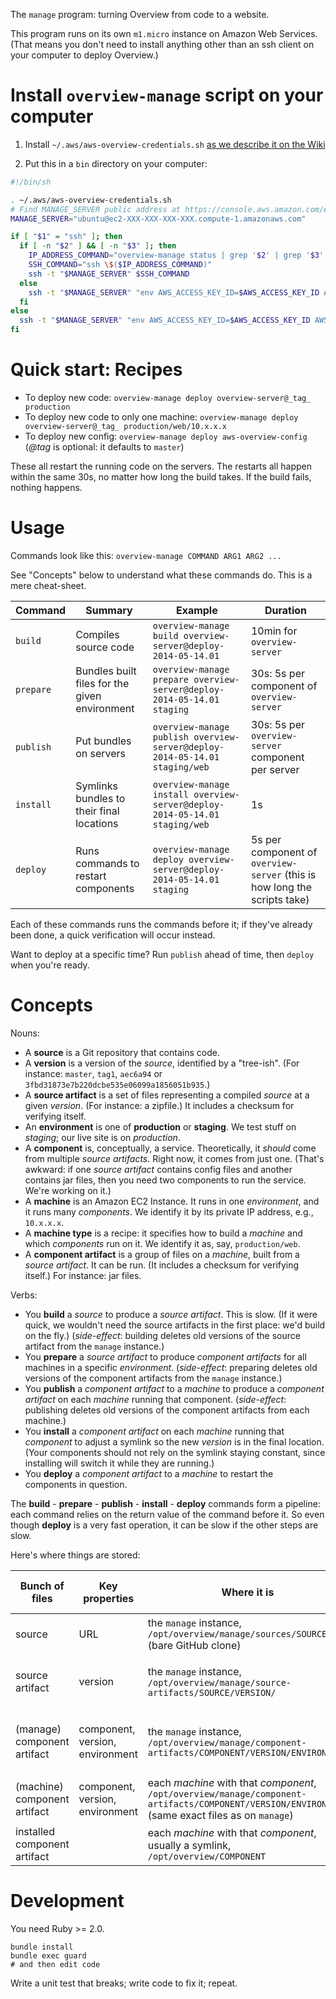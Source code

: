 The `manage` program: turning Overview from code to a website.

This program runs on its own `m1.micro` instance on Amazon Web Services.
(That means you don't need to install anything other than an ssh client on your
computer to deploy Overview.)

# Install `overview-manage` script on your computer

1. Install `~/.aws/aws-overview-credentials.sh` [as we describe it on the Wiki](https://github.com/overview/overview-server/wiki/Deploying-from-scratch-to-amazon#amazon-web-services-aws-authentication)

2. Put this in a `bin` directory on your computer:
```sh
#!/bin/sh

. ~/.aws/aws-overview-credentials.sh
# Find MANAGE_SERVER public address at https://console.aws.amazon.com/ec2/v2/home?region=us-east-1#Instances:
MANAGE_SERVER="ubuntu@ec2-XXX-XXX-XXX-XXX.compute-1.amazonaws.com"

if [ "$1" = "ssh" ]; then
  if [ -n "$2" ] && [ -n "$3" ]; then
    IP_ADDRESS_COMMAND="overview-manage status | grep '$2' | grep '$3' | head -n 1 | cut -f 4"
    SSH_COMMAND="ssh \$($IP_ADDRESS_COMMAND)"
    ssh -t "$MANAGE_SERVER" $SSH_COMMAND
  else
    ssh -t "$MANAGE_SERVER" "env AWS_ACCESS_KEY_ID=$AWS_ACCESS_KEY_ID AWS_SECRET_ACCESS_KEY=$AWS_SECRET_ACCESS_KEY bash --login"
  fi
else
  ssh -t "$MANAGE_SERVER" "env AWS_ACCESS_KEY_ID=$AWS_ACCESS_KEY_ID AWS_SECRET_ACCESS_KEY=$AWS_SECRET_ACCESS_KEY bash --login /usr/local/bin/overview-manage $@"
fi
```

# Quick start: Recipes

* To deploy new code: `overview-manage deploy overview-server@_tag_ production`
* To deploy new code to only one machine: `overview-manage deploy overview-server@_tag_ production/web/10.x.x.x`
* To deploy new config: `overview-manage deploy aws-overview-config` (_@tag_ is optional: it defaults to `master`)

These all restart the running code on the servers. The restarts all happen within the same 30s, no matter how long the build takes. If the build fails, nothing happens.

# Usage

Commands look like this: `overview-manage COMMAND ARG1 ARG2 ...`

See "Concepts" below to understand what these commands do. This is a mere cheat-sheet.

| Command | Summary | Example | Duration |
| ------- | ------- | ------- | -------- |
| `build` | Compiles source code | `overview-manage build overview-server@deploy-2014-05-14.01` | 10min for `overview-server` |
| `prepare` | Bundles built files for the given environment | `overview-manage prepare overview-server@deploy-2014-05-14.01 staging` | 30s: 5s per component of `overview-server` |
| `publish` | Put bundles on servers | `overview-manage publish overview-server@deploy-2014-05-14.01 staging/web` | 30s: 5s per `overview-server` component per server |
| `install` | Symlinks bundles to their final locations | `overview-manage install overview-server@deploy-2014-05-14.01 staging/web` | 1s |
| `deploy` | Runs commands to restart components | `overview-manage deploy overview-server@deploy-2014-05-14.01 staging` | 5s per component of `overview-server` (this is how long the scripts take) |

Each of these commands runs the commands before it; if they've already been done, a quick verification will occur instead.

Want to deploy at a specific time? Run `publish` ahead of time, then `deploy` when you're ready.

# Concepts

Nouns:

* A **source** is a Git repository that contains code.
* A **version** is a version of the *source*, identified by a "tree-ish". (For instance: `master`, `tag1`, `aec6a94` or `3fbd31873e7b220dcbe535e06099a1856051b935`.)
* A **source artifact** is a set of files representing a compiled *source* at a given *version*. (For instance: a zipfile.) It includes a checksum for verifying itself.
* An **environment** is one of **production** or **staging**. We test stuff on *staging*; our live site is on *production*.
* A **component** is, conceptually, a service. Theoretically, it _should_ come from multiple *source artifacts*. Right now, it comes from just one. (That's awkward: if one *source artifact* contains config files and another contains jar files, then you need two components to run the service. We're working on it.)
* A **machine** is an Amazon EC2 Instance. It runs in one *environment*, and it runs many *components*. We identify it by its private IP address, e.g., `10.x.x.x`.
* A **machine type** is a recipe: it specifies how to build a *machine* and which *components* run on it. We identify it as, say, `production/web`.
* A **component artifact** is a group of files on a *machine*, built from a *source artifact*. It can be run. (It includes a checksum for verifying itself.) For instance: jar files.

Verbs:

* You **build** a *source* to produce a *source artifact*. This is slow. (If it were quick, we wouldn't need the source artifacts in the first place: we'd build on the fly.) (*side-effect*: building deletes old versions of the source artifact from the `manage` instance.)
* You **prepare** a *source artifact* to produce *component artifacts* for all machines in a specific *environment*. (*side-effect*: preparing deletes old versions of the component artifacts from the `manage` instance.)
* You **publish** a *component artifact* to a *machine* to produce a *component artifact* on each *machine* running that component. (*side-effect*: publishing deletes old versions of the component artifacts from each machine.)
* You **install** a *component artifact* on each *machine* running that *component* to adjust a symlink so the new *version* is in the final location. (Your components should not rely on the symlink staying constant, since installing will switch it while they are running.)
* You **deploy** a *component artifact* to a *machine* to restart the components in question.

The **build** - **prepare** - **publish** - **install** - **deploy** commands form a pipeline: each command relies on the return value of the command before it. So even though **deploy** is a very fast operation, it can be slow if the other steps are slow.

Here's where things are stored:

| Bunch of files | Key properties | Where it is | What you can do with it |
| -------------- | -------------- | ----------- | ----------------------- |
| source | URL | the `manage` instance, `/opt/overview/manage/sources/SOURCE.git` (bare GitHub clone) | *build* at a given version |
| source artifact | version | the `manage` instance, `/opt/overview/manage/source-artifacts/SOURCE/VERSION/` | *prepare* to publish; *verify* |
| (manage) component artifact | component, version, environment | the `manage` instance, `/opt/overview/manage/component-artifacts/COMPONENT/VERSION/ENVIRONMENT` | *publish* to all relevant machines; *verify* |
| (machine) component artifact | component, version, environment | each *machine* with that *component*, `/opt/overview/manage/component-artifacts/COMPONENT/VERSION/ENVIRONMENT` (same exact files as on `manage`) | *install*; *verify* |
| installed component artifact | | each *machine* with that *component*, usually a symlink, `/opt/overview/COMPONENT` | *start*, *stop*, *restart* |

# Development

You need Ruby >= 2.0.

    bundle install
    bundle exec guard
    # and then edit code

Write a unit test that breaks; write code to fix it; repeat.

